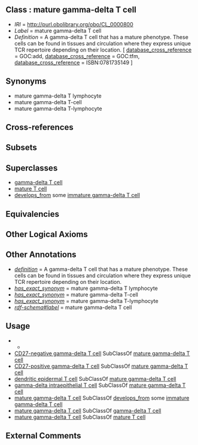 
## Class : mature gamma-delta T cell

 * *IRI* = http://purl.obolibrary.org/obo/CL_0000800
 * *Label* = mature gamma-delta T cell
 * *Definition* = A gamma-delta T cell that has a mature phenotype. These cells can be found in tissues and circulation where they express unique TCR repertoire depending on their location. [ [database_cross_reference](../../ef/oboInOwl#hasDbXref.md) = GOC:add, [database_cross_reference](../../ef/oboInOwl#hasDbXref.md) = GOC:tfm, [database_cross_reference](../../ef/oboInOwl#hasDbXref.md) = ISBN:0781735149 ]

## Synonyms

 * mature gamma-delta T lymphocyte
 * mature gamma-delta T-cell
 * mature gamma-delta T-lymphocyte

## Cross-references


## Subsets


## Superclasses

 * [gamma-delta T cell](../../CL/98/CL_0000798.md)
 * [mature T cell](../../CL/19/CL_0002419.md)
 * [develops_from](../../RO/02/RO_0002202.md) some [immature gamma-delta T cell](../../CL/99/CL_0000799.md)

## Equivalencies


## Other Logical Axioms


## Other Annotations

 * *[definition](../../IAO/15/IAO_0000115.md)* = A gamma-delta T cell that has a mature phenotype. These cells can be found in tissues and circulation where they express unique TCR repertoire depending on their location.
 * *[has_exact_synonym](../../ym/oboInOwl#hasExactSynonym.md)* = mature gamma-delta T lymphocyte
 * *[has_exact_synonym](../../ym/oboInOwl#hasExactSynonym.md)* = mature gamma-delta T-cell
 * *[has_exact_synonym](../../ym/oboInOwl#hasExactSynonym.md)* = mature gamma-delta T-lymphocyte
 * *[rdf-schema#label](../../el/rdf-schema#label.md)* = mature gamma-delta T cell

## Usage

 * -
 * [CD27-negative gamma-delta T cell](../../CL/25/CL_0002125.md) SubClassOf [mature gamma-delta T cell](../../CL/00/CL_0000800.md)
 * [CD27-positive gamma-delta T cell](../../CL/24/CL_0002124.md) SubClassOf [mature gamma-delta T cell](../../CL/00/CL_0000800.md)
 * [dendritic epidermal T cell](../../CL/16/CL_0000916.md) SubClassOf [mature gamma-delta T cell](../../CL/00/CL_0000800.md)
 * [gamma-delta intraepithelial T cell](../../CL/01/CL_0000801.md) SubClassOf [mature gamma-delta T cell](../../CL/00/CL_0000800.md)
 * [mature gamma-delta T cell](../../CL/00/CL_0000800.md) SubClassOf [develops_from](../../RO/02/RO_0002202.md) some [immature gamma-delta T cell](../../CL/99/CL_0000799.md)
 * [mature gamma-delta T cell](../../CL/00/CL_0000800.md) SubClassOf [gamma-delta T cell](../../CL/98/CL_0000798.md)
 * [mature gamma-delta T cell](../../CL/00/CL_0000800.md) SubClassOf [mature T cell](../../CL/19/CL_0002419.md)

## External Comments

